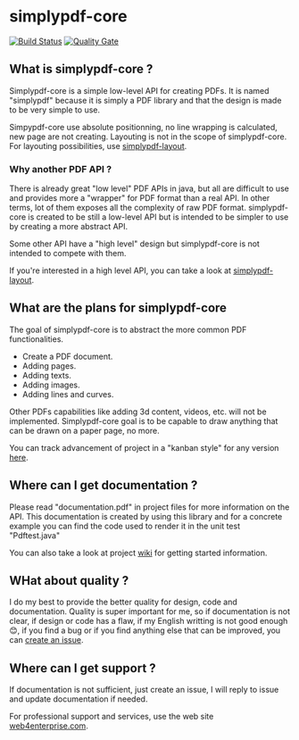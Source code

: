 # simplypdf-core

[![Build Status](https://travis-ci.org/web4enterprise/simplypdf-core.svg?branch=master)](https://travis-ci.org/web4enterprise/simplypdf-core)
[![Quality Gate](https://sonarqube.com/api/badges/gate?key=com.web4enterprise:simplypdf-core)](https://sonarqube.com/dashboard/index/com.web4enterprise:simplypdf-core)

## What is simplypdf-core ?
Simplypdf-core is a simple low-level API for creating PDFs.
It is named "simplypdf" because it is simply a PDF library and that the design is made to be very simple to use.

Simpypdf-core use absolute positionning, no line wrapping is calculated, new page are not creating. Layouting is not in the scope of simplypdf-core.
For layouting possibilities, use [simplypdf-layout](https://github.com/web4enterprise/simplypdf-layout).

### Why another PDF API ?
There is already great "low level" PDF APIs in java, but all are difficult to use and provides more a "wrapper" for PDF format than a real API. In other terms, lot of them exposes all the complexity of raw PDF format.
simplypdf-core is created to be still a low-level API but is intended to be simpler to use by creating a more abstract API.

Some other API have a "high level" design but simplypdf-core is not intended to compete with them.

If you're interested in a high level API, you can take a look at [simplypdf-layout](https://github.com/web4enterprise/simplypdf-layout).

## What are the plans for simplypdf-core
The goal of simplypdf-core is to abstract the more common PDF functionalities.
* Create a PDF document.
* Adding pages.
* Adding texts.
* Adding images.
* Adding lines and curves.

Other PDFs capabilities like adding 3d content, videos, etc. will not be implemented. Simplypdf-core goal is to be capable to draw anything that can be drawn on a paper page, no more.

You can track advancement of project in a "kanban style" for any version [here](https://github.com/web4enterprise/simplypdf-core/projects).

## Where can I get documentation ?
Please read "documentation.pdf" in project files for more information on the API.
This documentation is created by using this library and for a concrete example you can find the code used to render it in the unit test "Pdftest.java"

You can also take a look at project [wiki](https://github.com/web4enterprise/simplypdf-core/wiki) for getting started information.

## WHat about quality ?
I do my best to provide the better quality for design, code and documentation.
Quality is super important for me, so if documentation is not clear, if design or code has a flaw, if my English writting is not good enough :blush:, if you find a bug or if you find anything else that can be improved, you can [create an issue](https://github.com/web4enterprise/simplypdf-core/issues).

## Where can I get support ?
If documentation is not sufficient, just create an issue, I will reply to issue and update documentation if needed.

For professional support and services, use the web site [web4enterprise.com](http://web4enterprise.com).

